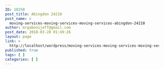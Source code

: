 ```yaml
---
ID: 10250
post_title: Abingdon 24210
post_name: >
  moving-services-moving-services-moving-services-abingdon-24210
author: mrgabonijeff@gmail.com
post_date: 2018-03-28 01:49:26
layout: page
link: >
  http://localhost/wordpress/moving-services-moving-services-moving-services-abingdon-24210/
published: true
tags: [ ]
categories: [ ]
---
```

